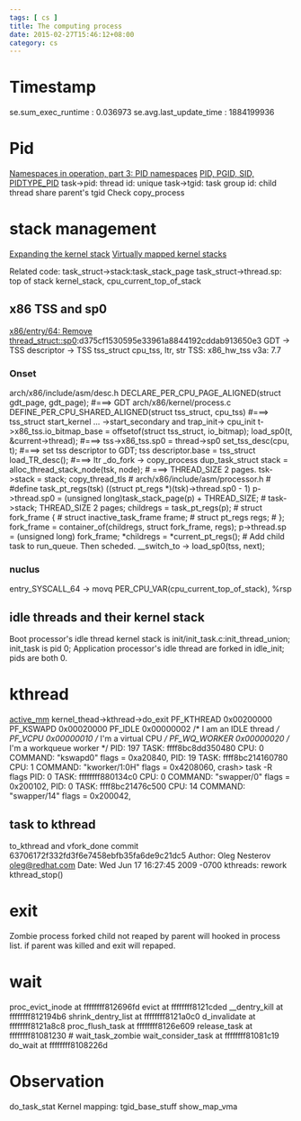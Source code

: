 ```yaml
---
tags: [ cs ] 
title: The computing process
date: 2015-02-27T15:46:12+08:00 
category: cs
---
```


# Timestamp
se.sum_exec_runtime                          :             0.036973
se.avg.last_update_time                      :           1884199936

# Pid
[Namespaces in operation, part 3: PID namespaces](https://lwn.net/Articles/531419/)
[PID, PGID, SID, PIDTYPE_PID](https://lwn.net/Articles/606925/)
task->pid: thread id: unique
task->tgid: task group id: child thread share parent's tgid
Check copy_process

# stack management
[Expanding the kernel stack](https://lwn.net/Articles/600644/)
[Virtually mapped kernel stacks](https://lwn.net/Articles/692208/)

Related code:
task_struct->stack:task_stack_page
task_struct->thread.sp: top of stack
kernel_stack, cpu_current_top_of_stack
## x86 TSS and sp0
[x86/entry/64: Remove thread_struct::sp0](https://lore.kernel.org/patchwork/patch/828764/):d375cf1530595e33961a8844192cddab913650e3
GDT -> TSS descriptor -> TSS 
tss_struct cpu_tss, ltr, str 
TSS: x86_hw_tss v3a: 7.7 
### Onset
arch/x86/include/asm/desc.h
DECLARE_PER_CPU_PAGE_ALIGNED(struct gdt_page, gdt_page);        #===> GDT
arch/x86/kernel/process.c
DEFINE_PER_CPU_SHARED_ALIGNED(struct tss_struct, cpu_tss)       #===> tss_struct
start_kernel ... ->start_secondary and trap_init->
cpu_init
        t->x86_tss.io_bitmap_base = offsetof(struct tss_struct, io_bitmap);
        load_sp0(t, &current->thread);  #===> tss->x86_tss.sp0 = thread->sp0
        set_tss_desc(cpu, t);           #===> set tss descriptor to GDT; tss descriptor.base = tss_struct
        load_TR_desc();                 #===> ltr
_do_fork -> copy_process
        dup_task_struct
                stack = alloc_thread_stack_node(tsk, node);             # ===> THREAD_SIZE 2 pages.
                tsk->stack = stack;
        copy_thread_tls
                # arch/x86/include/asm/processor.h
                # #define task_pt_regs(tsk)       ((struct pt_regs *)(tsk)->thread.sp0 - 1)
                p->thread.sp0 = (unsigned long)task_stack_page(p) + THREAD_SIZE;        # task->stack; THREAD_SIZE 2 pages;
                childregs = task_pt_regs(p);
                # struct fork_frame {
                #       struct inactive_task_frame frame;
                #       struct pt_regs regs;
                # };
                fork_frame = container_of(childregs, struct fork_frame, regs);
                p->thread.sp = (unsigned long) fork_frame;
                *childregs = *current_pt_regs();
        # Add child task to run_queue. Then scheded.
__switch_to -> load_sp0(tss, next);
### nuclus
entry_SYSCALL_64 -> movq    PER_CPU_VAR(cpu_current_top_of_stack), %rsp

## idle threads and their kernel stack
Boot processor's idle thread kernel stack is init/init_task.c:init_thread_union; init_task is pid 0;
Application processor's idle thread are forked in idle_init; pids are both 0. 

# kthread
[active_mm](https://www.kernel.org/doc/Documentation/vm/active_mm.txt)
kernel_thead->kthread->do_exit
PF_KTHREAD              0x00200000
PF_KSWAPD               0x00020000
PF_IDLE                 0x00000002      /* I am an IDLE thread */
PF_VCPU                 0x00000010      /* I'm a virtual CPU */
PF_WQ_WORKER            0x00000020      /* I'm a workqueue worker */
PID: 197    TASK: ffff8bc8dd350480  CPU: 0   COMMAND: "kswapd0"
  flags = 0xa20840,
PID: 19     TASK: ffff8bc214160780  CPU: 1   COMMAND: "kworker/1:0H"
  flags = 0x4208060,
crash> task -R flags
PID: 0      TASK: ffffffff880134c0  CPU: 0   COMMAND: "swapper/0"
  flags = 0x200102,
PID: 0      TASK: ffff8bc21476c500  CPU: 14  COMMAND: "swapper/14"
  flags = 0x200042,
## task to kthread
to_kthread and vfork_done
commit 63706172f332fd3f6e7458ebfb35fa6de9c21dc5
Author: Oleg Nesterov <oleg@redhat.com>
Date:   Wed Jun 17 16:27:45 2009 -0700
kthreads: rework kthread_stop()

# exit 
Zombie process <defunct>
forked child not reaped by parent will hooked in process list.
if parent was killed and exit <defunct> will repaped.

# wait
proc_evict_inode at ffffffff812696fd
evict at ffffffff8121cded
__dentry_kill at ffffffff812194b6
shrink_dentry_list at ffffffff8121a0c0
d_invalidate at ffffffff8121a8c8
proc_flush_task at ffffffff8126e609
release_task at ffffffff81081230  # wait_task_zombie
wait_consider_task at ffffffff81081c19
do_wait at ffffffff8108226d

# Observation
do_task_stat
Kernel mapping: tgid_base_stuff show_map_vma
